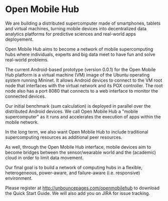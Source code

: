 # Open Mobile Hub

We are building a distributed supercomputer made of smartphones, tablets and virtual machines, turning mobile devices into decentralized data analytics platforms for predictive sciences and real-world apps deployement.

Open Mobile Hub aims to become a network of mobile supercomputing hubs where individuals, experts and big data meet to have fun and solve real-world problems. 

The current Android-based prototype (version 0.0.1) for the Open Mobile Hub platform is a virtual machine (VM) image of the Ubuntu operating system running Mininet. It allows Android devices to connect to the VM root node that interfaces with the virtual network and its POX controller. The root node also has a port 8080 that connects to a web interface to monitor the connected devices.

Our initial benchmark (sum calculation) is deployed in parallel over the distributed Android devices. We call Open Mobile Hub a "mobile supercomputer" as it runs and accelerates the execution of apps within the mobile network.

In the long term, we also want Open Mobile Hub to include traditional supercomputing resources as additional peer resources.

As well, through the Open Mobile Hub interface, mobile devices aim to become bridges between the sensor/wearable world and the (academic) cloud in order to limit data movement. 

Our final goal is to build a network of computing hubs in a flexible, heterogeneous, power-aware, and failure-aware (i.e. responsive) environment.

Please register at http://unbouncepages.com/openmobilehub to download the Quick Start Guide. We will also add you on JIRA for issue tracking.
